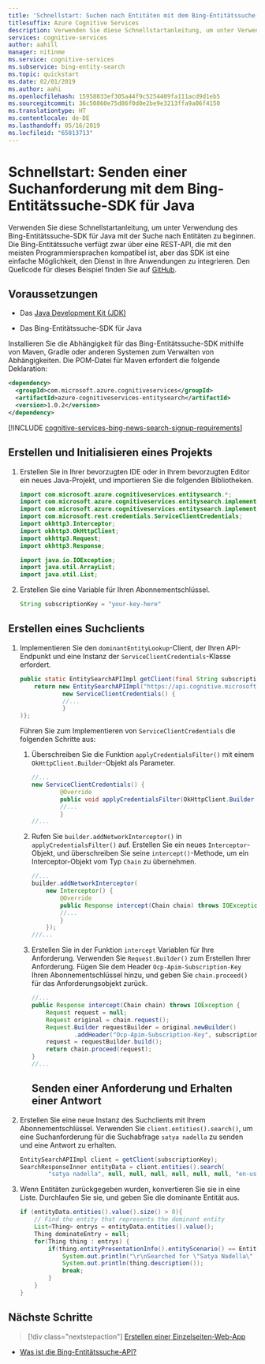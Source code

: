 ```yaml
---
title: 'Schnellstart: Suchen nach Entitäten mit dem Bing-Entitätssuche-SDK für Java'
titlesuffix: Azure Cognitive Services
description: Verwenden Sie diese Schnellstartanleitung, um unter Verwendung des Bing-Entitätssuche-SDK für Java nach Entitäten zu suchen.
services: cognitive-services
author: aahill
manager: nitinme
ms.service: cognitive-services
ms.subservice: bing-entity-search
ms.topic: quickstart
ms.date: 02/01/2019
ms.author: aahi
ms.openlocfilehash: 15958033ef305a44f9c5254409fa111acd9d1eb5
ms.sourcegitcommit: 36c50860e75d86f0d0e2be9e3213ffa9a06f4150
ms.translationtype: HT
ms.contentlocale: de-DE
ms.lasthandoff: 05/16/2019
ms.locfileid: "65813713"
---
```

# <a name="quickstart-send-a-search-request-with-the-bing-entity-search-sdk-for-java"></a>Schnellstart: Senden einer Suchanforderung mit dem Bing-Entitätssuche-SDK für Java

Verwenden Sie diese Schnellstartanleitung, um unter Verwendung des Bing-Entitätssuche-SDK für Java mit der Suche nach Entitäten zu beginnen. Die Bing-Entitätssuche verfügt zwar über eine REST-API, die mit den meisten Programmiersprachen kompatibel ist, aber das SDK ist eine einfache Möglichkeit, den Dienst in Ihre Anwendungen zu integrieren. Den Quellcode für dieses Beispiel finden Sie auf [GitHub](https://github.com/Azure-Samples/cognitive-services-java-sdk-samples/tree/master/Search/BingEntitySearch).

## <a name="prerequisites"></a>Voraussetzungen

* Das [Java Development Kit (JDK)](https://www.oracle.com/technetwork/java/javase/downloads/)

* Das Bing-Entitätssuche-SDK für Java

Installieren Sie die Abhängigkeit für das Bing-Entitätssuche-SDK mithilfe von Maven, Gradle oder anderen Systemen zum Verwalten von Abhängigkeiten. Die POM-Datei für Maven erfordert die folgende Deklaration:

```xml
<dependency>
  <groupId>com.microsoft.azure.cognitiveservices</groupId>
  <artifactId>azure-cognitiveservices-entitysearch</artifactId>
  <version>1.0.2</version>
</dependency>
```

[!INCLUDE [cognitive-services-bing-news-search-signup-requirements](../../../../includes/cognitive-services-bing-entity-search-signup-requirements.md)]


## <a name="create-and-initialize-a-project"></a>Erstellen und Initialisieren eines Projekts

1. Erstellen Sie in Ihrer bevorzugten IDE oder in Ihrem bevorzugten Editor ein neues Java-Projekt, und importieren Sie die folgenden Bibliotheken.

    ```java
    import com.microsoft.azure.cognitiveservices.entitysearch.*;
    import com.microsoft.azure.cognitiveservices.entitysearch.implementation.EntitySearchAPIImpl;
    import com.microsoft.azure.cognitiveservices.entitysearch.implementation.SearchResponseInner;
    import com.microsoft.rest.credentials.ServiceClientCredentials;
    import okhttp3.Interceptor;
    import okhttp3.OkHttpClient;
    import okhttp3.Request;
    import okhttp3.Response;
    
    import java.io.IOException;
    import java.util.ArrayList;
    import java.util.List;
    ```

2. Erstellen Sie eine Variable für Ihren Abonnementschlüssel.

    ```java
    String subscriptionKey = "your-key-here"
    ```

## <a name="create-a-search-client"></a>Erstellen eines Suchclients

1. Implementieren Sie den `dominantEntityLookup`-Client, der Ihren API-Endpunkt und eine Instanz der `ServiceClientCredentials`-Klasse erfordert.

    ```java
    public static EntitySearchAPIImpl getClient(final String subscriptionKey) {
        return new EntitySearchAPIImpl("https://api.cognitive.microsoft.com/bing/v7.0/",
                new ServiceClientCredentials() {
                //...
                }
    )};
    ```

    Führen Sie zum Implementieren von `ServiceClientCredentials` die folgenden Schritte aus:

   1. Überschreiben Sie die Funktion `applyCredentialsFilter()` mit einem `OkHttpClient.Builder`-Objekt als Parameter. 
        
       ```java
       //...
       new ServiceClientCredentials() {
               @Override
               public void applyCredentialsFilter(OkHttpClient.Builder builder) {
               //...
               }
       //...
       ```
    
   2. Rufen Sie `builder.addNetworkInterceptor()` in `applyCredentialsFilter()` auf. Erstellen Sie ein neues `Interceptor`-Objekt, und überschreiben Sie seine `intercept()`-Methode, um ein Interceptor-Objekt vom Typ `Chain` zu übernehmen.

       ```java
       //...
       builder.addNetworkInterceptor(
           new Interceptor() {
               @Override
               public Response intercept(Chain chain) throws IOException {
               //...    
               }
           });
       ///...
       ```

   3. Erstellen Sie in der Funktion `intercept` Variablen für Ihre Anforderung. Verwenden Sie `Request.Builder()` zum Erstellen Ihrer Anforderung. Fügen Sie dem Header `Ocp-Apim-Subscription-Key` Ihren Abonnementschlüssel hinzu, und geben Sie `chain.proceed()` für das Anforderungsobjekt zurück.
            
       ```java
       //...
       public Response intercept(Chain chain) throws IOException {
           Request request = null;
           Request original = chain.request();
           Request.Builder requestBuilder = original.newBuilder()
                   .addHeader("Ocp-Apim-Subscription-Key", subscriptionKey);
           request = requestBuilder.build();
           return chain.proceed(request);
       }
       //...
       ```
      ## <a name="send-a-request-and-receive-a-response"></a>Senden einer Anforderung und Erhalten einer Antwort

1. Erstellen Sie eine neue Instanz des Suchclients mit Ihrem Abonnementschlüssel. Verwenden Sie `client.entities().search()`, um eine Suchanforderung für die Suchabfrage `satya nadella` zu senden und eine Antwort zu erhalten. 
    
    ```java
    EntitySearchAPIImpl client = getClient(subscriptionKey);
    SearchResponseInner entityData = client.entities().search(
            "satya nadella", null, null, null, null, null, null, "en-us", null, null, SafeSearch.STRICT, null);
    ```

1. Wenn Entitäten zurückgegeben wurden, konvertieren Sie sie in eine Liste. Durchlaufen Sie sie, und geben Sie die dominante Entität aus.

    ```java
    if (entityData.entities().value().size() > 0){
        // Find the entity that represents the dominant entity
        List<Thing> entrys = entityData.entities().value();
        Thing dominateEntry = null;
        for(Thing thing : entrys) {
            if(thing.entityPresentationInfo().entityScenario() == EntityScenario.DOMINANT_ENTITY) {
                System.out.println("\r\nSearched for \"Satya Nadella\" and found a dominant entity with this description:");
                System.out.println(thing.description());
                break;
            }
        }
    }
    ```

## <a name="next-steps"></a>Nächste Schritte

> [!div class="nextstepaction"]
> [Erstellen einer Einzelseiten-Web-App](../tutorial-bing-entities-search-single-page-app.md)

* [Was ist die Bing-Entitätssuche-API?](../overview.md )
